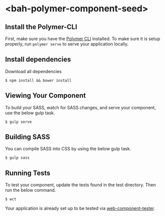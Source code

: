 # \<bah-polymer-component-seed\>



## Install the Polymer-CLI

First, make sure you have the [Polymer CLI](https://www.npmjs.com/package/polymer-cli) installed. To make sure it is setup properly, run `polymer serve` to serve your application locally.

## Install dependencies

Download all dependencies

```
$ npm install && bower install
```

## Viewing Your Component

To build your SASS, watch for SASS changes, and serve your component, use the below gulp task.

```
$ gulp serve
```

## Building SASS

You can compile SASS into CSS by using the below gulp task.

```
$ gulp sass
```

## Running Tests

To test your component, update the tests found in the test directory. Then run the below command.

```
$ wct
```

Your application is already set up to be tested via [web-component-tester](https://github.com/Polymer/web-component-tester).
